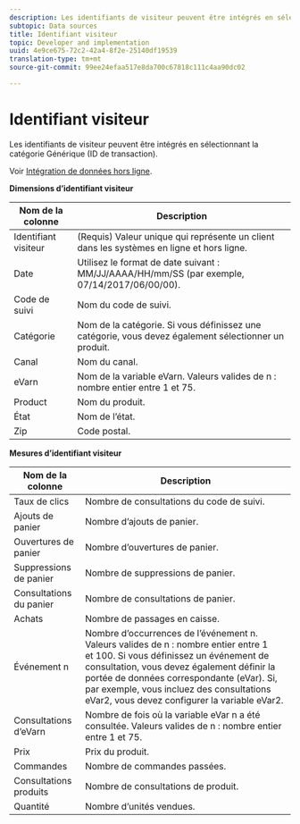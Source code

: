 ```yaml
---
description: Les identifiants de visiteur peuvent être intégrés en sélectionnant la catégorie Générique (ID de transaction).
subtopic: Data sources
title: Identifiant visiteur
topic: Developer and implementation
uuid: 4e9ce675-72c2-42a4-8f2e-25140df19539
translation-type: tm+mt
source-git-commit: 99ee24efaa517e8da700c67818c111c4aa90dc02

---
```



# Identifiant visiteur

Les identifiants de visiteur peuvent être intégrés en sélectionnant la catégorie Générique (ID de transaction).

Voir [Intégration de données hors ligne](/help/import/c-data-sources/datasrc-integrating-offline-data.md).

<p class="head"> <b>Dimensions d’identifiant visiteur</b> </p>

| Nom de la colonne | Description |
|--- |--- |
| Identifiant visiteur | (Requis) Valeur unique qui représente un client dans les systèmes en ligne et hors ligne. |
| Date | Utilisez le format de date suivant : MM/JJ/AAAA/HH/mm/SS (par exemple, 07/14/2017/06/00/00). |
| Code de suivi | Nom du code de suivi. |
| Catégorie | Nom de la catégorie.  Si vous définissez une catégorie, vous devez également sélectionner un produit. |
| Canal | Nom du canal. |
| eVarn | Nom de la variable eVarn. Valeurs valides de n : nombre entier entre 1 et 75. |
| Product | Nom du produit. |
| État | Nom de l’état. |
| Zip | Code postal. |

**Mesures d’identifiant visiteur**

| Nom de la colonne | Description |
|--- |--- |
| Taux de clics | Nombre de consultations du code de suivi. |
| Ajouts de panier | Nombre d’ajouts de panier. |
| Ouvertures de panier | Nombre d’ouvertures de panier. |
| Suppressions de panier | Nombre de suppressions de panier. |
| Consultations du panier | Nombre de consultations de panier. |
| Achats | Nombre de passages en caisse. |
| Événement n | Nombre d’occurrences de l’événement n. Valeurs valides de n : nombre entier entre 1 et 100.  Si vous définissez un événement de consultation, vous devez également définir la portée de données correspondante (eVar). Si, par exemple, vous incluez des consultations eVar2, vous devez configurer la variable eVar2. |
| Consultations d’eVarn | Nombre de fois où la variable eVar n a été consultée. Valeurs valides de n : nombre entier entre 1 et 75. |
| Prix | Prix du produit. |
| Commandes | Nombre de commandes passées. |
| Consultations produits | Nombre de consultations de produit. |
| Quantité | Nombre d’unités vendues. |
